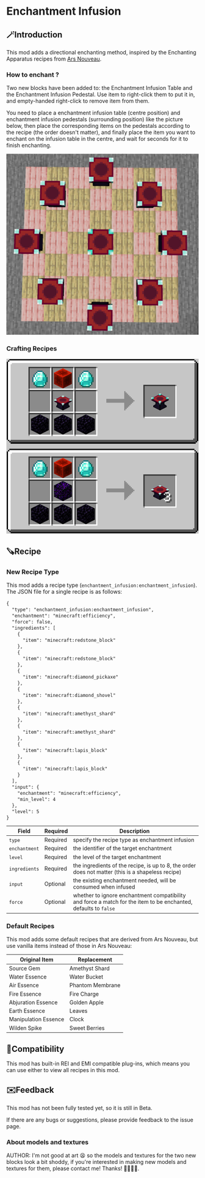 # Enchantment Infusion

## 🪄Introduction

This mod adds a directional enchanting method, inspired by the Enchanting Apparatus recipes from [Ars Nouveau](https://www.curseforge.com/minecraft/mc-mods/ars-nouveau).

### How to enchant ?

Two new blocks have been added to: the Enchantment Infusion Table and the Enchantment Infusion Pedestal. Use item to right-click them to put it in, and empty-handed right-click to remove item from them.

You need to place a enchantment infusion table (centre position) and enchantment infusion pedestals (surrounding position) like the picture below, then place the corresponding items on the pedestals according to the recipe (the order doesn't matter), and finally place the item you want to enchant on the infusion table in the centre, and wait for seconds for it to finish enchanting.

![image](assets/enchantment-infusion/machine.png)

### Crafting Recipes

![image](assets/enchantment-infusion/recipe.png)

## 🪚Recipe

### New Recipe Type

This mod adds a recipe type (`enchantment_infusion:enchantment_infusion`). The JSON file for a single recipe is as follows:

```
{
  "type": "enchantment_infusion:enchantment_infusion",
  "enchantment": "minecraft:efficiency",
  "force": false,
  "ingredients": [
    {
      "item": "minecraft:redstone_block"
    },
    {
      "item": "minecraft:redstone_block"
    },
    {
      "item": "minecraft:diamond_pickaxe"
    },
    {
      "item": "minecraft:diamond_shovel"
    },
    {
      "item": "minecraft:amethyst_shard"
    },
    {
      "item": "minecraft:amethyst_shard"
    },
    {
      "item": "minecraft:lapis_block"
    },
    {
      "item": "minecraft:lapis_block"
    }
  ],
  "input": {
    "enchantment": "minecraft:efficiency",
    "min_level": 4
  },
  "level": 5
}
```

| Field | Required | Description |
| ----- | ----- | ----- |
| `type` | Required | specify the recipe type as enchantment infusion |
| `enchantment` | Required | the identifier of the target enchantment |
| `level` | Required | the level of the target enchantment |
| `ingredients`  | Required | the ingredients of the recipe, is up to 8, the order does not matter (this is a shapeless recipe) |
| `input` | Optional | the existing enchantment needed, will be consumed when infused |
| `force` | Optional | whether to ignore enchantment compatibility and force a match for the item to be enchanted, defaults to `false` |

### Default Recipes

This mod adds some default recipes that are derived from Ars Nouveau, but use vanilla items instead of those in Ars Nouveau:

| Original Item        | Replacement      |
| -------------------- | ---------------- |
| Source Gem           | Amethyst Shard   |
| Water Essence        | Water Bucket     |
| Air Essence          | Phantom Membrane |
| Fire Essence         | Fire Charge      |
| Abjuration Essence   | Golden Apple     |
| Earth Essence        | Leaves           |
| Manipulation Essence | Clock            |
| Wilden Spike         | Sweet Berries    |

## 🧩Compatibility

This mod has built-in REI and EMI compatible plug-ins, which means you can use either to view all recipes in this mod.

## ✉️Feedback

This mod has not been fully tested yet, so it is still in Beta.

If there are any bugs or suggestions, please provide feedback to the issue page.

### About models and textures

AUTHOR: I'm not good at art 😫 so the models and textures for the two new blocks look a bit shoddy, if you're interested in making new models and textures for them, please contact me! Thanks! 🥰🥰🥰🥰.